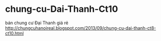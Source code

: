 chung-cu-Dai-Thanh-Ct10
=======================

bán chung cư Đại Thanh giá rẻ http://chungcuhanoireal.blogspot.com/2013/09/chung-cu-dai-thanh-ct8-ct10.html
